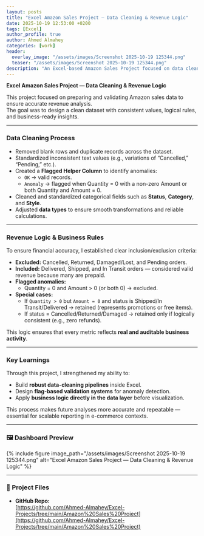 ```yaml
---
layout: posts
title: "Excel Amazon Sales Project — Data Cleaning & Revenue Logic"
date: 2025-10-19 12:53:00 +0200
tags: [Excel]
author_profile: true
author: Ahmed Almahey
categories: [work]
header:
  overlay_image: "/assets/images/Screenshot 2025-10-19 125344.png"
  teaser: "/assets/images/Screenshot 2025-10-19 125344.png"
description: "An Excel-based Amazon Sales Project focused on data cleaning, consistency, and building accurate revenue logic for business-ready analysis."
---
```


**Excel Amazon Sales Project — Data Cleaning & Revenue Logic**

This project focused on preparing and validating Amazon sales data to ensure accurate revenue analysis.  
The goal was to design a clean dataset with consistent values, logical rules, and business-ready insights.

---

###  Data Cleaning Process

- Removed blank rows and duplicate records across the dataset.  
- Standardized inconsistent text values (e.g., variations of “Cancelled,” “Pending,” etc.).  
- Created a **Flagged Helper Column** to identify anomalies:
  - `OK` → valid records.  
  - `Anomaly` → flagged when Quantity = 0 with a non-zero Amount or both Quantity and Amount = 0.  
- Cleaned and standardized categorical fields such as **Status**, **Category**, and **Style**.  
- Adjusted **data types** to ensure smooth transformations and reliable calculations.

---

###  Revenue Logic & Business Rules

To ensure financial accuracy, I established clear inclusion/exclusion criteria:

- **Excluded:** Cancelled, Returned, Damaged/Lost, and Pending orders.  
- **Included:** Delivered, Shipped, and In Transit orders — considered valid revenue because many are prepaid.  
- **Flagged anomalies:**  
  - Quantity = 0 and Amount > 0 (or both 0) → excluded.  
- **Special cases:**  
  - If `Quantity > 0` but `Amount = 0` and status is Shipped/In Transit/Delivered → retained (represents promotions or free items).  
  - If status = Cancelled/Returned/Damaged → retained only if logically consistent (e.g., zero refunds).  

This logic ensures that every metric reflects **real and auditable business activity**.

---

###  Key Learnings

Through this project, I strengthened my ability to:
- Build **robust data-cleaning pipelines** inside Excel.  
- Design **flag-based validation systems** for anomaly detection.  
- Apply **business logic directly in the data layer** before visualization.  

This process makes future analyses more accurate and repeatable — essential for scalable reporting in e-commerce contexts.

---

### 🖼 Dashboard Preview

{% include figure image_path="/assets/images/Screenshot 2025-10-19 125344.png" alt="Excel Amazon Sales Project — Data Cleaning & Revenue Logic" %}

---

### 🔗 Project Files

- **GitHub Repo:**  
  [https://github.com/Ahmed-Almahey/Excel-Projects/tree/main/Amazon%20Sales%20Project](https://github.com/Ahmed-Almahey/Excel-Projects/tree/main/Amazon%20Sales%20Project)

